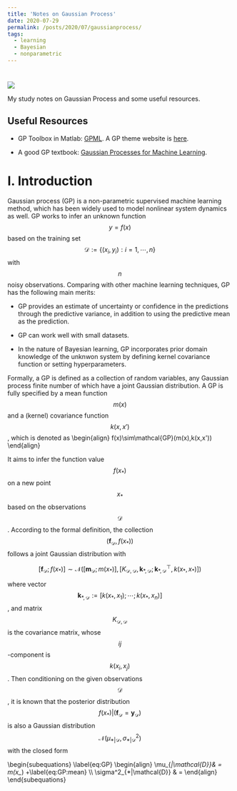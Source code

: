 ```yaml
---
title: 'Notes on Gaussian Process'
date: 2020-07-29
permalink: /posts/2020/07/gaussianprocess/
tags:
  - learning
  - Bayesian
  - nonparametric
---
```


# <script id="MathJax-script" async src="<url-to-your-site>/mathjax/tex-chtml.js"></script>

<img src="https://render.githubusercontent.com/render/math?math=e^{i \pi} = -1">

My study notes on Gaussian Process and some useful resources.

Useful Resources
------

- GP Toolbox in Matlab: [GPML](http://www.gaussianprocess.org/gpml/code/matlab/doc/). A GP theme website is [here](http://www.gaussianprocess.org/).

- A good GP textbook: [Gaussian Processes for Machine Learning](http://www.gaussianprocess.org/gpml/chapters/RW.pdf).

I. Introduction
======

Gaussian process (GP) is a non-parametric supervised  machine learning method, which has been widely used to model nonlinear system dynamics as well.  GP works to infer an unknown function $$y = f(x)$$ based on the training set $$\mathcal{D}:= \{(x_i, y_i): i=1,\cdots,n\}$$ with $$n$$ noisy observations. Comparing with other machine learning techniques, GP has the following main merits: 

- GP provides an estimate of uncertainty or confidence in the predictions through the predictive variance, in addition to using the predictive mean as the prediction.

- GP can work well with small datasets.

- In the nature of Bayesian learning, GP incorporates prior domain knowledge of the unknwon system by defining kernel covariance function or setting  hyperparameters.

Formally, a GP is defined as a collection of random variables, any Gaussian process finite number of which have a joint Gaussian distribution. A GP is fully specified by a mean function $$m(x)$$ and a (kernel) covariance function $$k(x,x')$$, which is denoted as 
\begin{align}
f(x)\sim\mathcal{GP}(m(x),k(x,x'))
\end{align}

It aims to infer the function value $$f(x_*)$$ on a new point $$x_{*}$$ based on the observations $$\mathcal{D}$$. According to the formal definition, the collection $$(\boldsymbol f_{\mathcal{D}}, f(x_*))$$ follows a joint Gaussian distribution with 

$$ [\boldsymbol f_{\mathcal{D}}; f(x_*)] \sim \mathcal{N}  \Big( [ \boldsymbol m_{\mathcal{D}}; m(x_*) ], [ K_{\mathcal{D},\mathcal{D}}, \boldsymbol k_{ *,\mathcal{D}}; \boldsymbol k_{ *,\mathcal{D}}^\top, k(x_*,x_*) ] \Big)$$

where  vector $$\boldsymbol k_{*, \mathcal{D}}:= [ k(x_*,x_1); \cdots; k(x_*, x_n)]$$, and matrix $$K_{\mathcal{D},\mathcal{D}}$$ is the covariance matrix, whose $$ij$$-component is $$ k(x_i,x_j)$$.
Then conditioning on the given observations $$\mathcal{D}$$, it is known that the posterior distribution $$f(x_*)|(\boldsymbol f_{\mathcal{D}} =\boldsymbol y_{\mathcal{D}})$$ is also a Gaussian distribution $$\mathcal{N}(\mu_{*|\mathcal{D}}, \sigma^2_{*|\mathcal{D}} )$$ with the closed form

\begin{subequations} \label{eq:GP}
\begin{align}
    \mu_{*|\mathcal{D}}& = m(x_*) +\label{eq:GP:mean}   \\\\
    \sigma^2_{*|\mathcal{D}} & = 
\end{align}
\end{subequations}
